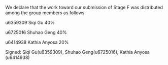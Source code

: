 We declare that the work toward our submission of Stage F was distributed among the group members as follows:

u6359309 Siqi Gu 40%

u6725016 Shuhao Geng 40%

u6414938 Kathia Anyosa 20%

Signed:  Siqi Gu(u6359309), Shuhao Geng(u6725016), Kathia Anyosa (u6414938)

